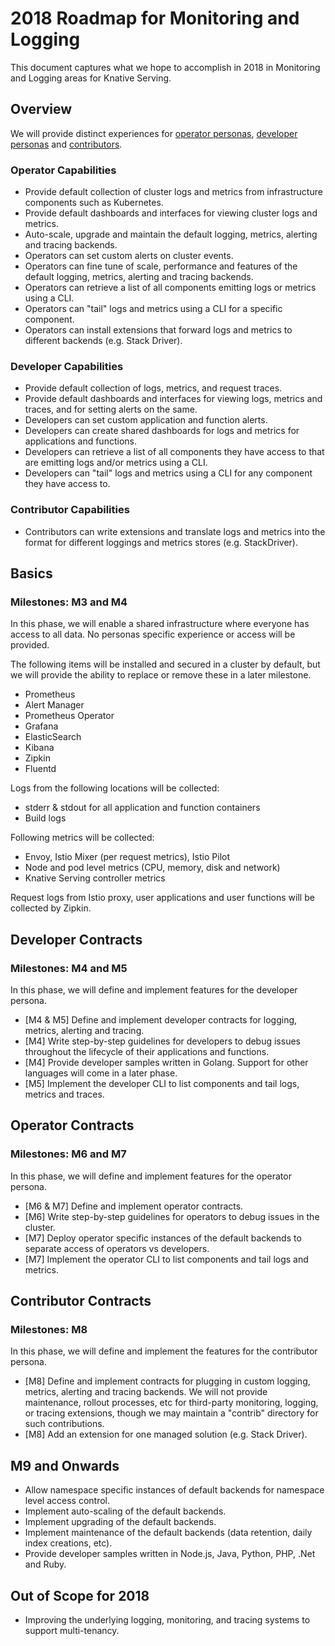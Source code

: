 # 2018 Roadmap for Monitoring and Logging

This document captures what we hope to accomplish in 2018 in Monitoring and Logging areas for Knative Serving. 

## Overview
We will provide distinct experiences for [operator personas](../product/personas.md#operator-personas), 
[developer personas](../product/personas.md#developer-personas) and [contributors](../product/personas.md#contributors).

### Operator Capabilities
* Provide default collection of cluster logs and metrics from infrastructure components such as Kubernetes.
* Provide default dashboards and interfaces for viewing cluster logs and metrics.
* Auto-scale, upgrade and maintain the default logging, metrics, alerting and tracing backends.
* Operators can set custom alerts on cluster events.
* Operators can fine tune of scale, performance and features of the default logging, metrics, alerting and tracing backends.
* Operators can retrieve a list of all components emitting logs or metrics using a CLI.
* Operators can "tail" logs and metrics using a CLI for a specific component.
* Operators can install extensions that forward logs and metrics to different backends (e.g. Stack Driver).

### Developer Capabilities
* Provide default collection of logs, metrics, and request traces.
* Provide default dashboards and interfaces for viewing logs, metrics and traces, and for setting alerts on the same.
* Developers can set custom application and function alerts.
* Developers can create shared dashboards for logs and metrics for applications and functions.
* Developers can retrieve a list of all components they have access to that are emitting logs and/or metrics using a CLI.
* Developers can "tail" logs and metrics using a CLI for any component they have access to.

### Contributor Capabilities
* Contributors can write extensions and translate logs and metrics into the format 
for different loggings and metrics stores (e.g. StackDriver).

## Basics
### Milestones: M3 and M4
In this phase, we will enable a shared infrastructure where everyone has access to all data. 
No personas specific experience or access will be provided.

The following items will be installed and secured in a cluster by default, 
but we will provide the ability to replace or remove these in a later milestone.
* Prometheus
* Alert Manager
* Prometheus Operator
* Grafana
* ElasticSearch
* Kibana
* Zipkin
* Fluentd

Logs from the following locations will be collected:
* stderr & stdout for all application and function containers
* Build logs

Following metrics will be collected:
* Envoy, Istio Mixer (per request metrics), Istio Pilot
* Node and pod level metrics (CPU, memory, disk and network)
* Knative Serving controller metrics

Request logs from Istio proxy, user applications and user functions will be collected by Zipkin.

## Developer Contracts
### Milestones: M4 and M5
In this phase, we will define and implement features for the developer persona.
* [M4 & M5] Define and implement developer contracts for logging, metrics, alerting and tracing.
* [M4] Write step-by-step guidelines for developers to debug issues throughout the lifecycle of their applications and functions.
* [M4] Provide developer samples written in Golang. Support for other languages will come in a later phase.
* [M5] Implement the developer CLI to list components and tail logs, metrics and traces.

## Operator Contracts
### Milestones: M6 and M7
In this phase, we will define and implement features for the operator persona.
* [M6 & M7] Define and implement operator contracts.
* [M6] Write step-by-step guidelines for operators to debug issues in the cluster.
* [M7] Deploy operator specific instances of the default backends to separate access of operators vs developers.
* [M7] Implement the operator CLI to list components and tail logs and metrics.

## Contributor Contracts
### Milestones: M8
In this phase, we will define and implement the features for the contributor persona.
* [M8] Define and implement contracts for plugging in custom logging, metrics, alerting and tracing backends. 
We will not provide maintenance, rollout processes, etc for third-party monitoring, logging, or tracing extensions, 
though we may maintain a "contrib" directory for such contributions.
* [M8] Add an extension for one managed solution (e.g. Stack Driver).

## M9 and Onwards
* Allow namespace specific instances of default backends for namespace level access control.
* Implement auto-scaling of the default backends.
* Implement upgrading of the default backends.
* Implement maintenance of the default backends (data retention, daily index creations, etc).
* Provide developer samples written in Node.js, Java, Python, PHP, .Net and Ruby.

## Out of Scope for 2018
* Improving the underlying logging, monitoring, and tracing systems to support multi-tenancy.
